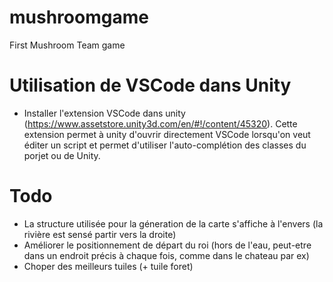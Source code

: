 # mushroomgame
First Mushroom Team game

# Utilisation de VSCode dans Unity
- Installer l'extension VSCode dans unity (https://www.assetstore.unity3d.com/en/#!/content/45320).
Cette extension permet à unity d'ouvrir directement VSCode lorsqu'on veut éditer un script et permet d'utiliser l'auto-complétion des classes du porjet ou de Unity.

# Todo
- La structure utilisée pour la géneration de la carte s'affiche à l'envers (la rivière est sensé partir vers la droite)
- Améliorer le positionnement de départ du roi (hors de l'eau, peut-etre dans un endroit précis à chaque fois, comme dans le chateau par ex)
- Choper des meilleurs tuiles (+ tuile foret)